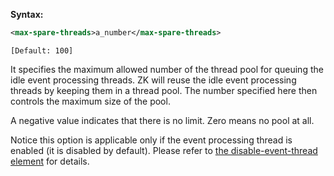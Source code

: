 **Syntax:**

```xml
<max-spare-threads>a_number</max-spare-threads>
```

`[Default: 100]`

It specifies the maximum allowed number of the thread pool for queuing
the idle event processing threads. ZK will reuse the idle event
processing threads by keeping them in a thread pool. The number
specified here then controls the maximum size of the pool.

A negative value indicates that there is no limit. Zero means no pool at
all.

Notice this option is applicable only if the event processing thread is
enabled (it is disabled by default). Please refer to [the disable-event-thread element]({{site.baseUrl}}/zk_config_ref/The_disable-event-thread_Element)
for details.


